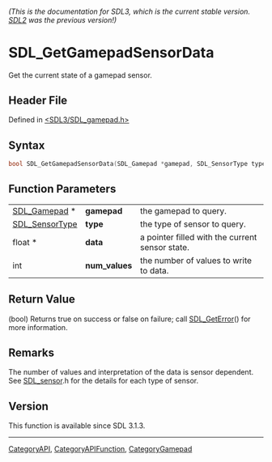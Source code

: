 ###### (This is the documentation for SDL3, which is the current stable version. [SDL2](https://wiki.libsdl.org/SDL2/) was the previous version!)
# SDL_GetGamepadSensorData

Get the current state of a gamepad sensor.

## Header File

Defined in [<SDL3/SDL_gamepad.h>](https://github.com/libsdl-org/SDL/blob/main/include/SDL3/SDL_gamepad.h)

## Syntax

```c
bool SDL_GetGamepadSensorData(SDL_Gamepad *gamepad, SDL_SensorType type, float *data, int num_values);
```

## Function Parameters

|                                  |                |                                                 |
| -------------------------------- | -------------- | ----------------------------------------------- |
| [SDL_Gamepad](SDL_Gamepad) *     | **gamepad**    | the gamepad to query.                           |
| [SDL_SensorType](SDL_SensorType) | **type**       | the type of sensor to query.                    |
| float *                          | **data**       | a pointer filled with the current sensor state. |
| int                              | **num_values** | the number of values to write to data.          |

## Return Value

(bool) Returns true on success or false on failure; call
[SDL_GetError](SDL_GetError)() for more information.

## Remarks

The number of values and interpretation of the data is sensor dependent.
See [SDL_sensor](SDL_sensor).h for the details for each type of sensor.

## Version

This function is available since SDL 3.1.3.

----
[CategoryAPI](CategoryAPI), [CategoryAPIFunction](CategoryAPIFunction), [CategoryGamepad](CategoryGamepad)

